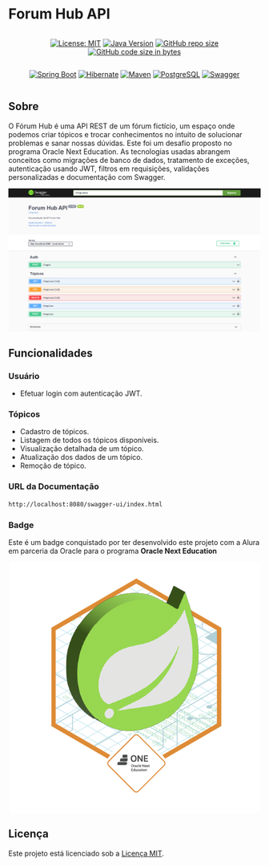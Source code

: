 # Forum Hub API

<div style="display: flex; flex-direction: column; justify-content: center; align-items: center; text-align: center;">

[![License: MIT](https://img.shields.io/badge/License-MIT-yellow)](https://opensource.org/licenses/MIT)
[![Java Version](https://img.shields.io/badge/Java-21%2B-blue)](https://www.java.com/)
[![GitHub repo size](https://img.shields.io/github/repo-size/marllonmendez/stories?color=blue)]()
[![GitHub code size in bytes](https://img.shields.io/github/languages/code-size/marllonmendez/stories?color=blue)]()

[![Spring Boot](https://img.shields.io/badge/Spring_Boot-F2F4F9?style=for-the-badge&logo=spring-boot)](https://spring.io/projects/spring-boot)
[![Hibernate](https://img.shields.io/badge/Hibernate-59666C?style=for-the-badge&logo=Hibernate&logoColor=white)](https://hibernate.org/)
[![Maven](https://img.shields.io/badge/Apache_Maven-C71A36?style=for-the-badge&logo=apachemaven&logoColor=white)](https://maven.apache.org/)
[![PostgreSQL](https://img.shields.io/badge/PostgreSQL-316192?style=for-the-badge&logo=postgresql&logoColor=white)](https://www.postgresql.org/)
[![Swagger](https://img.shields.io/badge/Swagger-85EA2D?style=for-the-badge&logo=Swagger&logoColor=white)](https://swagger.io/)

</div>

## Sobre
O Fórum Hub é uma API REST de um fórum fictício, um espaço onde podemos criar tópicos e trocar conhecimentos no intuito de solucionar problemas e sanar nossas dúvidas.
Este foi um desafio proposto no programa Oracle Next Education. As tecnologias usadas abrangem conceitos como migrações de banco de dados, tratamento de exceções, autenticação usando JWT, filtros em requisições, validações personalizadas e documentação com Swagger.

<div style="display: flex; justify-content: center; align-items: center; text-align: center;">
    <img src="./assets/images/swagger.png" alt="Swagger Documentation" />
</div>

## Funcionalidades

### Usuário

- Efetuar login com autenticação JWT.

### Tópicos

- Cadastro de tópicos.
- Listagem de todos os tópicos disponíveis.
- Visualização detalhada de um tópico.
- Atualização dos dados de um tópico.
- Remoção de tópico.

### URL da Documentação

``` bash
http://localhost:8080/swagger-ui/index.html
```

### Badge

Este é um badge conquistado por ter desenvolvido este projeto com a Alura em parceria da Oracle para o programa **Oracle Next Education**

<div style="display: flex; justify-content: center; align-items: center; text-align: center;">
    <img src="./assets/images/badge.png" alt="Spring Framework Badge" />
</div>



## Licença

Este projeto está licenciado sob a [Licença MIT](LICENSE).
